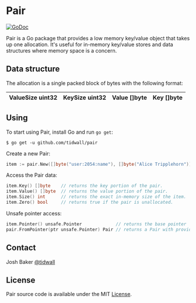 Pair
====
<a href="https://godoc.org/github.com/tidwall/pair"><img src="https://img.shields.io/badge/api-reference-blue.svg?style=flat-square" alt="GoDoc"></a>

Pair is a Go package that provides a low memory key/value object that takes up one allocation. It's useful for in-memory key/value stores and data structures where memory space is a concern.


Data structure
--------------

The allocation is a single packed block of bytes with the following format:

| ValueSize uint32 | KeySize uint32 | Value []byte | Key []byte |
|------------------|----------------|--------------|------------|

Using
-----

To start using Pair, install Go and run `go get`:

```
$ go get -u github.com/tidwall/pair
```

Create a new Pair:

```go
item := pair.New([]byte("user:2054:name"), []byte("Alice Tripplehorn"))
```

Access the Pair data:
```go
item.Key() []byte    // returns the key portion of the pair.
item.Value() []byte  // returns the value portion of the pair.
item.Size() int      // returns the exact in-memory size of the item.
item.Zero() bool     // returns true if the pair is unallocated.
```

Unsafe pointer access:
```go
item.Pointer() unsafe.Pointer             // returns the base pointer
pair.FromPointer(ptr unsafe.Pointer) Pair // returns a Pair with provided base pointer
```

Contact
-------
Josh Baker [@tidwall](http://twitter.com/tidwall)

License
-------
Pair source code is available under the MIT [License](/LICENSE).

